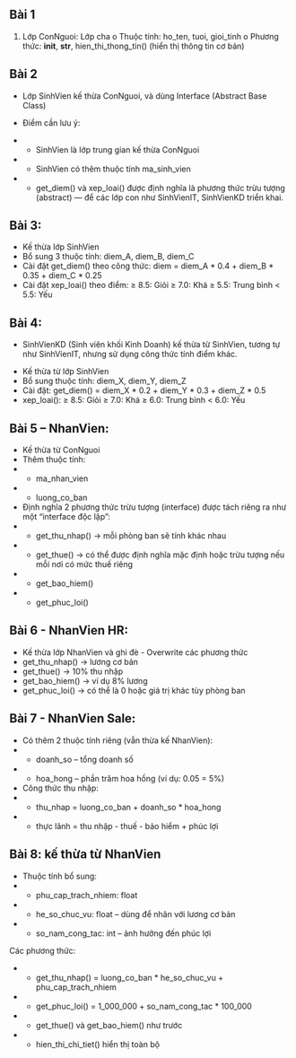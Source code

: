 ## Bài 1
1.	Lớp ConNguoi: Lớp cha
o	Thuộc tính: ho_ten, tuoi, gioi_tinh
o	Phương thức: __init__, __str__, hien_thi_thong_tin() (hiển thị thông tin cơ bản)

## Bài 2
- Lớp SinhVien kế thừa ConNguoi, và dùng Interface (Abstract Base Class)
* Điểm cần lưu ý:
- - SinhVien là lớp trung gian kế thừa ConNguoi
- - SinhVien có thêm thuộc tính ma_sinh_vien
- - get_diem() và xep_loai() được định nghĩa là phương thức trừu tượng (abstract) — để các lớp con như SinhVienIT, SinhVienKD triển khai.

## Bài 3:
- Kế thừa lớp SinhVien
- Bổ sung 3 thuộc tính: diem_A, diem_B, diem_C
- Cài đặt get_diem() theo công thức:
  diem = diem_A * 0.4 + diem_B * 0.35 + diem_C * 0.25
- Cài đặt xep_loai() theo điểm:
    ≥ 8.5: Giỏi
    ≥ 7.0: Khá
    ≥ 5.5: Trung bình
    < 5.5: Yếu

## Bài 4:
* SinhVienKD (Sinh viên khối Kinh Doanh) kế thừa từ SinhVien, tương tự như SinhVienIT, nhưng sử dụng công thức tính điểm khác.
- Kế thừa từ lớp SinhVien
- Bổ sung thuộc tính: diem_X, diem_Y, diem_Z
- Cài đặt:
    get_diem() = diem_X * 0.2 + diem_Y * 0.3 + diem_Z * 0.5
- xep_loai():
    ≥ 8.5: Giỏi
    ≥ 7.0: Khá
    ≥ 6.0: Trung bình
    < 6.0: Yếu

## Bài 5 – NhanVien:
- Kế thừa từ ConNguoi
- Thêm thuộc tính:
- - ma_nhan_vien
- - luong_co_ban
- Định nghĩa 2 phương thức trừu tượng (interface) được tách riêng ra như một “interface độc lập”:
- - get_thu_nhap() → mỗi phòng ban sẽ tính khác nhau
- - get_thue() → có thể được định nghĩa mặc định hoặc trừu tượng nếu mỗi nơi có mức thuế riêng
- - get_bao_hiem()
- - get_phuc_loi()

## Bài 6 - NhanVien HR:
- Kế thừa lớp NhanVien và ghi đè - Overwrite các phương thức
- get_thu_nhap() → lương cơ bản
- get_thue() → 10% thu nhập
- get_bao_hiem() → ví dụ 8% lương
- get_phuc_loi() → có thể là 0 hoặc giá trị khác tùy phòng ban

## Bài 7 - NhanVien Sale:
- Có thêm 2 thuộc tính riêng (vẫn thừa kế NhanVien):
- - doanh_so – tổng doanh số
- - hoa_hong – phần trăm hoa hồng (ví dụ: 0.05 = 5%)
- Công thức thu nhập:
- - thu_nhap = luong_co_ban + doanh_so * hoa_hong 
- - thực lãnh = thu nhập - thuế - bảo hiểm + phúc lợi

## Bài 8: kế thừa từ NhanVien
- Thuộc tính bổ sung:
- - phu_cap_trach_nhiem: float
- - he_so_chuc_vu: float – dùng để nhân với lương cơ bản
- - so_nam_cong_tac: int – ảnh hưởng đến phúc lợi

Các phương thức:
- - get_thu_nhap() = luong_co_ban * he_so_chuc_vu + phu_cap_trach_nhiem
- - get_phuc_loi() = 1_000_000 + so_nam_cong_tac * 100_000
- - get_thue() và get_bao_hiem() như trước
- - hien_thi_chi_tiet() hiển thị toàn bộ